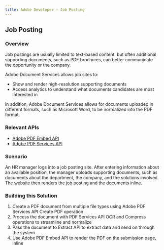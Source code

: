 ```yaml
---
title: Adobe Developer — Job Posting
---
```


## Job Posting

### Overview

Job postings are usually limited to text-based content, but often additional supporting documents, such as PDF brochures, can better communicate the opportunity or the company.

Adobe Document Services allows job sites to:

* Show and render high-resolution supporting documents
* Access analytics to understand what documents candidates are most interested in

In addition, Adobe Document Services allows for documents uploaded in different formats, such as Microsoft Word, to be normalized into the PDF format.

### Relevant APIs

* [Adobe PDF Embed API](/src/pages/pdf-embed.md)
* [Adobe PDF Services API](/src/pages/pdf-services.md)

### Scenario

An HR manager logs into a job posting site. After entering information about an available position, the manager uploads supporting documents, such as documents about the department, the company, and the solutions involved. The website then renders the job posting and the documents inline.

### Building this Solution

1. Create a PDF document from multiple file types using Adobe PDF Services API Create PDF operation
2. Process the document with PDF Services API OCR and Compress operations to streamline and normalize
3. Pass the document to Extract API to extract data and send on through the system
4. Use Adobe PDF Embed API to render the PDF on the submission page, inline

